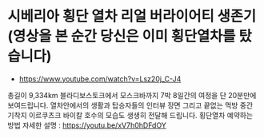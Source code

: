 # 시베리아 횡단 열차 리얼 버라이어티 생존기 (영상을 본 순간 당신은 이미 횡단열차를 탔습니다)
* https://www.youtube.com/watch?v=Lsz20j_C-J4

총길이 9,334km 블라디보스토크에서 모스크바까지 7박 8일간의 여정을 단 20분만에 보여드립니다.
열차안에서의 생활과 탑승자들의 인터뷰 장면 그리고 끝없는 먹방
중간 기착지 이르쿠츠크 바이칼 호수의 모습도 생생히 전달해 드립니다.
횡단열차 예약하는 방법 자세한 설명 : https://youtu.be/xV7h0hDFdOY

